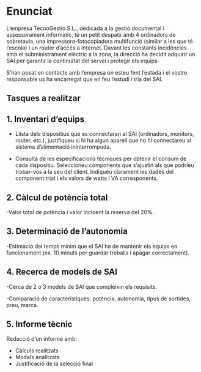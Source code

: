 # Enunciat

L’empresa TecnoGestió S.L., dedicada a la gestió documental i assessorament informàtic, té un petit despatx amb 4 ordinadors de sobretaula, una impressora-fotocopiadora multifunció (similar a les que té l’escola) i un router d’accés a Internet. Davant les constants incidències amb el subministrament elèctric a la zona, la direcció ha decidit adquirir un SAI per garantir la continuïtat del servei i protegir els equips.

S’han posat en contacte amb l’empresa on esteu fent l’estada i el vostre responsable us ha encarregat que en feu l’estudi i tria del SAI.

## Tasques a realitzar

## 1. Inventari d’equips

- Llista dels dispositius que es connectaran al SAI (ordinadors, monitors, router, etc.), justifiqueu si hi ha algun aparell que no hi connectareu al sistema d’alimentació ininterrompuda.

- Consulta de les especificacions tècniques per obtenir el consum de cada dispositiu. Seleccioneu components que s’ajustin als que podríeu trobar-vos a la seu del client. Indiqueu clarament les dades del component triat i els valors de watts i VA corresponents.

## 2. Càlcul de potència total

-Valor total de potència i valor incloent la reserva del 20%.

## 3. Determinació de l’autonomia

-Estimació del temps mínim que el SAI ha de mantenir els equips en funcionament (ex. 10 minuts per guardar treballs i apagar correctament).

## 4. Recerca de models de SAI

-Cerca de 2 o 3 models de SAI que compleixin els requisits.

-Comparació de característiques: potència, autonomia, tipus de sortides, preu, marca.

## 5. Informe tècnic

Redacció d’un informe amb:  
- Càlculs realitzats  
- Models analitzats  
- Justificació de la selecció final


